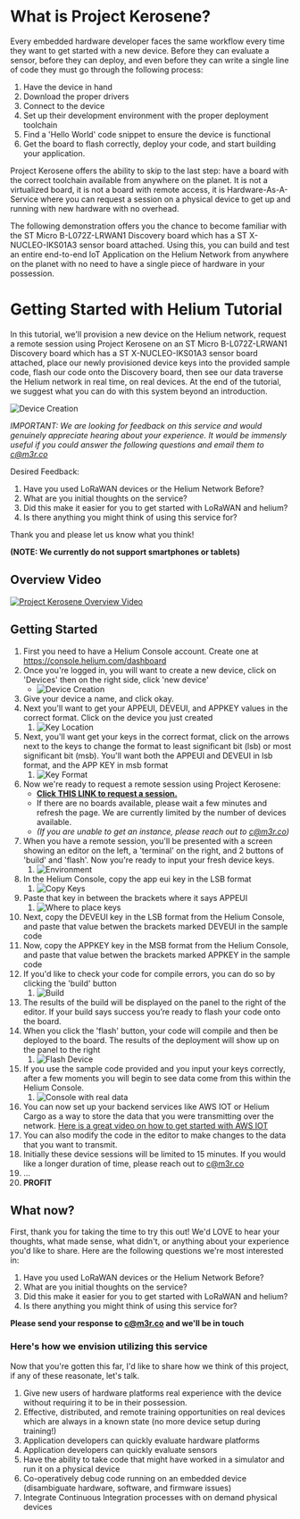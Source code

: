 # What is Project Kerosene?

Every embedded hardware developer faces the same workflow every time they want to get started with a new device. Before they can evaluate a sensor, before they can deploy, and even before they can write a single line of code they must go through the following process:

1. Have the device in hand 
1. Download the proper drivers
1. Connect to the device
1. Set up their development environment with the proper deployment toolchain
1. Find a 'Hello World' code snippet to ensure the device is functional
1. Get the board to flash correctly, deploy your code, and start building your application. 

Project Kerosene offers the ability to skip to the last step: have a board with the correct toolchain available from anywhere on the planet. It is not a virtualized board, it is not a board with remote access, it is Hardware-As-A-Service where you can request a session on a physical device to get up and running with new hardware with no overhead. 

The following demonstration offers you the chance to become familiar with the ST Micro B-L072Z-LRWAN1 Discovery board which has a ST X-NUCLEO-IKS01A3 sensor board attached. Using this, you can build and test an entire end-to-end IoT Application on the Helium Network from anywhere on the planet with no need to have a single piece of hardware in your possession.


# Getting Started with Helium Tutorial

In this tutorial, we'll provision a new device on the Helium network, request a remote session using Project Kerosene on an ST Micro B-L072Z-LRWAN1 Discovery board which has a ST X-NUCLEO-IKS01A3 sensor board attached, place our newly provisioned device keys into the provided sample code, flash our code onto the Discovery board, then see our data traverse the Helium network in real time, on real devices. At the end of the tutorial, we suggest what you can do with this system beyond an introduction. 

![Device Creation](https://raw.githubusercontent.com/HolyChris/ProjectKerosene/master/images/ConnectingTo.JPG)

*IMPORTANT: We are looking for feedback on this service and would genuinely appreciate hearing about your experience. It would be immensly useful if you could answer the following questions and email them to c@m3r.co*

Desired Feedback:

1. Have you used LoRaWAN devices or the Helium Network Before?
1. What are you initial thoughts on the service?
1. Did this make it easier for you to get started with LoRaWAN and helium?
1. Is there anything you might think of using this service for?
<!-- 1. On a scale of 1-10, would you recommend this to a friend? (1= Would not recommend, 10= Would highly recommend) -->

Thank you and please let us know what you think!

**(NOTE: We currently do not support smartphones or tablets)**

## Overview Video

[![Project Kerosene Overview Video](https://raw.githubusercontent.com/HolyChris/ProjectKerosene/master/images/Intro.png "Project Kerosene Overview Video")](https://youtu.be/9v0oMkcDCVw)

## Getting Started

1. First you need to have a Helium Console account. Create one at https://console.helium.com/dashboard
1. Once you're logged in, you will want to create a new device, click on 'Devices' then on the right side, click 'new device'
   - ![Device Creation](https://raw.githubusercontent.com/HolyChris/ProjectKerosene/master/images/DeviceCreation.png)
1. Give your device a name, and click okay. 
1. Next you'll want to get your APPEUI, DEVEUI, and APPKEY values in the correct format. Click on the device you just created 
   1. ![Key Location](https://raw.githubusercontent.com/HolyChris/ProjectKerosene/master/images/KeyLocation.png)
1. Next, you'll want get your keys in the correct format, click on the arrows next to the keys to change the format to least significant bit (lsb) or most significant bit (msb). You'll want both the APPEUI and DEVEUI in lsb format, and the APP KEY in msb format
   1. ![Key Format](https://raw.githubusercontent.com/HolyChris/ProjectKerosene/master/images/KeyFormat.png)
1. Now we're ready to request a remote session using Project Kerosene: 
   - **[Click THIS LINK to request a session.](https://rerobots.net/sandbox/helium/gy4Z4kRfgn4yAuavaWeGWQjjF1WJeQt6)** 
   -  If there are no boards available, please wait a few minutes and refresh the page. We are currently limited by the number of devices available.
   - _(If you are unable to get an instance, please reach out to c@m3r.co)_
1. When you have a remote session, you'll be presented with a screen  showing an editor on the left, a 'terminal' on the right, and 2 buttons of 'build' and 'flash'. Now you're ready to input your fresh device keys. 
   1. ![Environment](https://raw.githubusercontent.com/HolyChris/ProjectKerosene/master/images/Environment.png)
1. In the Helium Console, copy the app eui  key in the LSB format
   1. ![Copy Keys](https://raw.githubusercontent.com/HolyChris/ProjectKerosene/master/images/KeyFormat.png)
1. Paste that key in between the brackets where it says APPEUI
   1. ![Where to place keys](https://raw.githubusercontent.com/HolyChris/ProjectKerosene/master/images/SampleCodeKeyLocation.png)
1. Next, copy the DEVEUI key in the LSB format from the Helium Console, and paste that value betwen the brackets marked DEVEUI in the sample code
1. Now, copy the APPKEY key in the MSB format from the Helium Console, and paste that value betwen the brackets marked APPKEY in the sample code
1. If you'd like to check  your code for compile errors, you can do so by clicking the 'build' button
   1. ![Build](https://raw.githubusercontent.com/HolyChris/ProjectKerosene/master/images/BuildStep.png)
1. The results of the build will be displayed on the panel to the right of the editor. If your build says success you’re ready to flash your code onto the board. 
1. When you click the 'flash' button, your code will compile and then be deployed to the board. The results of the deployment  will show up on the panel to the right
   1. ![Flash Device](https://raw.githubusercontent.com/HolyChris/ProjectKerosene/master/images/FlashStep.png)
1. If you use the sample code provided and you input your keys correctly, after a few moments you will begin to see data come from this within the Helium Console. 
   1. ![Console with real data](https://raw.githubusercontent.com/HolyChris/ProjectKerosene/master/images/DataComingThrough.png)
1. You can now set up your backend services like AWS IOT or Helium Cargo as a way to store the data that you were transmitting over the network. [Here is a great video on how to get started with AWS IOT](https://youtu.be/XLxUgwdbqG8)
1. You can also modify the code in the editor to make changes to the data that you want to transmit.
1. Initially these device sessions will be limited to 15 minutes. If you would like a longer duration of time, please reach out to c@m3r.co
1. ...
1. **PROFIT**

## What now?

First, thank you for taking the time to try this out! We'd LOVE to hear your thoughts, what made sense, what didn't, or anything about your experience you'd like to share. Here are the following questions we're most interested in:

1. Have you used LoRaWAN devices or the Helium Network Before?
1. What are you initial thoughts on the service?
1. Did this make it easier for you to get started with LoRaWAN and helium?
1. Is there anything you might think of using this service for?
<!-- 1. On a scale of 1-10, would you recommend this to a friend? (1= Would not recommend, 10= Would highly recommend) -->

**Please send your response to c@m3r.co and we'll be in touch**

### Here's how we envision utilizing this service

Now that you're gotten this far, I'd like to share how we think of this project, if any of these reasonate, let's talk. 

1. Give new users of hardware platforms real experience with the device without requiring it to be in their possession.
1. Effective, distributed, and remote training opportunities on real devices which are always in a known state (no more device setup during training!)
1. Application developers can quickly evaluate hardware platforms
1. Application developers can quickly evaluate sensors
1. Have the ability to take code that might have worked in a simulator and run it on a physical device
1. Co-operatively debug code running on an embedded device (disambiguate hardware, software, and firmware issues)
1. Integrate Continuous Integration processes with on demand physical devices

